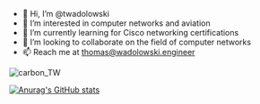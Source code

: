 - 👋 Hi, I’m @twadolowski
- 👀 I’m interested in computer networks and aviation
- 🌱 I’m currently learning for Cisco networking certifications
- 💞️ I’m looking to collaborate on the field of computer networks
- 📫 Reach me at thomas@wadolowski.engineer

![carbon_TW](https://user-images.githubusercontent.com/56031022/207436919-77a3c405-577d-44ab-9d6a-fab9d27aad82.png)

[![Anurag's GitHub stats](https://github-readme-stats.vercel.app/api?username=twadolowski)](https://github.com/anuraghazra/github-readme-stats)
<!---
twadolowski/twadolowski is a ✨ special ✨ repository because its `README.md` (this file) appears on your GitHub profile.
You can click the Preview link to take a look at your changes.
--->
